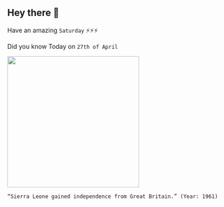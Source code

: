 ## Hey there 👋
Have an amazing `Saturday` ⚡⚡⚡

Did you know Today on `27th of April`
 
 [<img src="https://salemavillage.cfsites.org/files/sierra-leone.jpg" width="300" />](https://newafricanmagazine.com/2793/) 
 ```
“Sierra Leone gained independence from Great Britain.” (Year: 1961)
```
